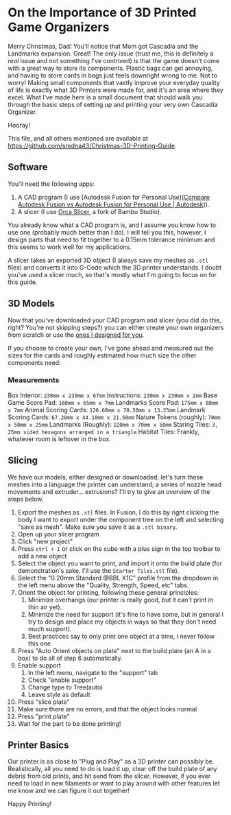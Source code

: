 # On the Importance of 3D Printed Game Organizers
Merry Christmas, Dad! You'll notice that Mom got Cascadia and the Landmarks expansion. Great! The only issue (trust me, this is definitely a _real_ issue and not something I've contrived) is that the game doesn't come with a great way to store its components. Plastic bags can get annoying, and having to store cards in bags just feels downright wrong to me. Not to worry! Making small components that vastly improve your everyday quality of life is exactly what 3D Printers were made for, and it's an area where they excel. What I've made here is a small document that should walk you through the basic steps of setting up and printing your very own Cascadia Organizer. 

Hooray!

This file, and all others mentioned are available at https://github.com/sredna43/Christmas-3D-Printing-Guide.
## Software
You'll need the following apps:
1. A CAD program (I use [Autodesk Fusion for Personal Use]([Compare Autodesk Fusion vs Autodesk Fusion for Personal Use | Autodesk](https://www.autodesk.com/products/fusion-360/personal))).
2. A slicer (I use [Orca Slicer](https://github.com/SoftFever/OrcaSlicer/releases/latest), a fork of Bambu Studio).

You already know what a CAD program is, and I assume you know how to use one (probably much better than I do). I will tell you this, however, I design parts that need to fit together to a 0.15mm tolerance minimum and this seems to work well for my applications.

A slicer takes an exported 3D object (I always save my meshes as `.stl` files) and converts it into G-Code which the 3D printer understands. I doubt you've used a slicer much, so that's mostly what I'm going to focus on for this guide.

## 3D Models
Now that you've downloaded your CAD program and slicer (you did do this, right? You're not skipping steps?) you can either create your own organizers from scratch or use the [ones I designed for you](https://github.com/sredna43/Christmas-3D-Printing-Guide).

If you choose to create your own, I've gone ahead and measured out the sizes for the cards and roughly estimated how much size the other components need:
### Measurements
Box Interior: `230mm x 230mm x 67mm`
Instructions: `230mm x 230mm x 2mm`
Base Game Score Pad: `160mm x 65mm x 7mm`
Landmarks Score Pad: `175mm x 88mm x 7mm`
Animal Scoring Cards: `120.60mm x 70.50mm x 13.25mm`
Landmark Scoring Cards: `67.20mm x 44.10mm x 21.50mm`
Nature Tokens (roughly): `70mm x 50mm x 25mm`
Landmarks (Roughly): `120mm x 70mm x 50mm`
Staring Tiles: `3, 25mm sided hexagons arranged in a triangle`
Habitat Tiles: Frankly, whatever room is leftover in the box.

## Slicing
We have our models, either designed or downloaded, let's turn these meshes into a language the printer can understand; a series of nozzle head movements and extruder... extrusions? I'll try to give an overview of the steps below.

1. Export the meshes as `.stl` files. In Fusion, I do this by right clicking the body I want to export under the component tree on the left and selecting "save as mesh". Make sure you save it as a `.stl binary`. 
2. Open up your slicer program
3. Click "new project"
4. Press `ctrl + I` or click on the cube with a plus sign in the top toolbar to add a new object
5. Select the object you want to print, and import it onto the build plate (for demonstration's sake, I'll use the `Starter Tiles.stl` file).
6. Select the "0.20mm Standard @BBL X1C" profile from the dropdown in the left menu above the "Quality, Strength, Speed, etc" tabs.
7. Orient the object for printing, following these general principles:
	1. Minimize overhangs (our printer is really good, but it can't print in thin air yet).
	2. Minimize the need for support (it's fine to have some, but in general I try to design and place my objects in ways so that they don't need much support).
	3. Best practices say to only print one object at a time, I never follow this one
8. Press "Auto Orient objects on plate" next to the build plate (an A in a box) to do all of step 6 automatically.
9. Enable support
	1. In the left menu, navigate to the "support" tab
	2. Check "enable support"
	3. Change type to Tree(auto)
	4. Leave style as default
10. Press "slice plate"
11. Make sure there are no errors, and that the object looks normal
12. Press "print plate"
13. Wait for the part to be done printing!

## Printer Basics
Our printer is as close to "Plug and Play" as a 3D printer can possibly be. Realistically, all you need to do is load it up, clear off the build plate of any debris from old prints, and hit send from the slicer. However, if you ever need to load in new filaments or want to play around with other features let me know and we can figure it out together!

Happy Printing!

